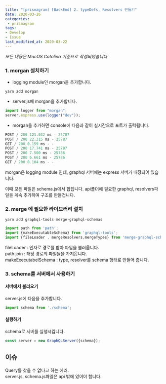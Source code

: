 ```yaml
---
title: "[prismagram] [BackEnd] 2. typeDefs, Resolvers 만들기"
date: 2020-03-26
categories:
 - prismagram
tags: 
- Develop
- Issue
last_modified_at: 2020-03-22
---
```


_모든 내용은 MacOS Catalina 기준으로 작성되었습니다_

### 1. morgan 설치하기

* logging module인 morgan을 추가합니다.

~~~
yarn add morgan
~~~

* server.js에 morgan을 추가합니다.

~~~ javascript
import logger from "morgan";
server.express.use(logger("dev"));
~~~

* morgan을 추가하면 console에 다음과 같이 실시간으로 포트가 출력됩니다.

~~~ c
POST / 200 121.032 ms - 25787
POST / 200 22.315 ms - 25787
GET / 200 0.159 ms - -
POST / 200 17.741 ms - 25787
POST / 200 7.500 ms - 25786
POST / 200 6.661 ms - 25786
GET / 200 0.104 ms - -
~~~

morgan은 logging module 인데, graphql 서버에는 express 서버가 내장되어 있습니다.

이때 모든 파일은 schema.js에서 합칩니다. api폴더에 필요한 graphql, resolvers파일을 계속 추가하여 구조를 만들겁니다.

### 2. merge 에 필요한 라이브러리 설치
~~~ 
yarn add graphql-tools merge-graphql-schemas
~~~

~~~ js
import path from 'path';
import {makeExecutableSchema} from 'graphql-tools';
import {fileLoader , mergeResolvers,mergeTypes} from 'merge-graphql-schemas';
~~~

fileLoader : 인자로 경로를 받아 파일을 불러옵니다.  
path.join : 해당 경로의 파일들을 가져옵니다.  
makeExecutabelSchema : type, resolver를 schema 형태로 만들어 줍니다.

### 3. schema를 서버에서 사용하기

#### 서버에서 불러오기

server.js에 다음을 추가합니다.
~~~ js
import schema from './schema';
~~~

#### 실행하기

schema로 서버를 실행시킵니다.
~~~ js
const server = new GraphQLServer({schema});
~~~

## 이슈

Query를 찾을 수 없다고 하는 에러.  
server.js, schema.js파일은 api 밖에 있어야 합니다.